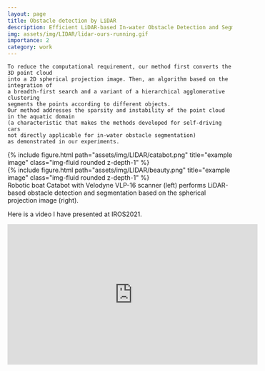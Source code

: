 ```yaml
---
layout: page
title: Obstacle detection by LiDAR
description: Efficient LiDAR-based In-water Obstacle Detection and Segmentation by Autonomous Surface Vehicles in Aquatic Environments
img: assets/img/LIDAR/lidar-ours-running.gif
importance: 2
category: work
---
```


```
To reduce the computational requirement, our method first converts the 3D point cloud 
into a 2D spherical projection image. Then, an algorithm based on the integration of 
a breadth-first search and a variant of a hierarchical agglomerative clustering 
segments the points according to different objects. 
Our method addresses the sparsity and instability of the point cloud in the aquatic domain 
(a characteristic that makes the methods developed for self-driving cars 
not directly applicable for in-water obstacle segmentation) 
as demonstrated in our experiments.
```

<div class="row">
    <div class="col-sm mt-3 mt-md-0">
        {% include figure.html path="assets/img/LIDAR/catabot.png" title="example image" class="img-fluid rounded z-depth-1" %}
    </div>
    <div class="col-sm mt-3 mt-md-0">
        {% include figure.html path="assets/img/LIDAR/beauty.png" title="example image" class="img-fluid rounded z-depth-1" %}
    </div>
</div>
<div class="caption">
Robotic boat Catabot with Velodyne VLP-16 scanner (left) performs LiDAR-based obstacle detection and segmentation based on the spherical projection image (right).
</div>

Here is a video I have presented at IROS2021.
<p style="text-align: center;">
<!-- youtube embedding -->
<iframe width="560" height="315" src="https://www.youtube.com/embed/V9w549rVkdI" title="YouTube video player" frameborder="0" allow="accelerometer; autoplay; clipboard-write; encrypted-media; gyroscope; picture-in-picture" allowfullscreen></iframe>
</p>